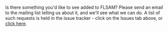 Is there something you'd like to see added to FLSAM? Please send an email to the mailing list telling us about it, and we'll see what we can do. A list of such requests is held in the issue tracker - click on the Issues tab above, or [click here](http://code.google.com/p/hawg/issues/list).